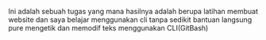 Ini adalah sebuah tugas yang mana hasilnya adalah berupa latihan membuat website dan saya belajar menggunakan cli tanpa sedikit bantuan langsung pure mengetik dan memodif teks menggunakan CLI(GitBash)


